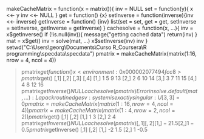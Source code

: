 

makeCacheMatrix = function(x = matrix()){
  inv = NULL
  set = function(y){
    x <<- y
    inv <<- NULL
  }
    get = function() {x}
    setInverse = function(inverse){inv <<- inverse}
    getInverse = function() {inv}
    list(set = set, get = get, setInverse = setInverse, getInverse = getInverse)
}
cachesolve = function(x, ...){
  inv = x$getInverse()
  if (!is.null(inv)){
    message("getting cached data")
    return(inv)
  }
  mat = x$get()
  inv = solve(mat, ...)
  x$setInverse(inv)
  inv
}
setwd("C:\\Users\\georg\\Documents\\Curso R_Coursera\\R programming\\specdata\\specdata")
pmatrix = makeCacheMatrix(matrix(1:16, nrow = 4, ncol = 4))
> pmatrix$get
function() {x}
<environment: 0x000002077494fcc8>
> pmatrix$get()
     [,1] [,2] [,3] [,4]
[1,]    1    5    9   13
[2,]    2    6   10   14
[3,]    3    7   11   15
[4,]    4    8   12   16
> pmatrix$getInverse()
NULL
> cachesolve(pmatrix)
 Error in solve.default(mat, ...) : 
  Lapack routine dgesv: system is exactly singular: U[3,3] = 0 
> pmatrix = makeCacheMatrix(matrix(1:16, nrow = 4, ncol = 4))
> pmatrix = makeCacheMatrix(matrix(1:4, nrow = 2, ncol = 2))
> pmatrix$get()
     [,1] [,2]
[1,]    1    3
[2,]    2    4
> pmatrix$getInverse()
NULL
> cachesolve(pmatrix)
     [,1] [,2]
[1,]   -2  1.5
[2,]    1 -0.5
> pmatrix$getInverse()
     [,1] [,2]
[1,]   -2  1.5
[2,]    1 -0.5
> 
